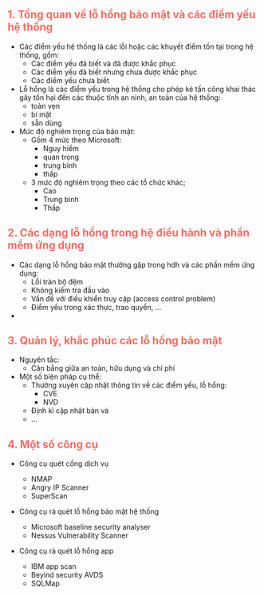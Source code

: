 ## <span style="color:rgb(255, 105, 97)">1. Tổng quan về lỗ hổng bảo mật và các điểm yếu hệ thống</span>

- Các điểm yếu hệ thống là các lỗi hoặc các khuyết điểm tồn tại trong hệ thống, gồm:
	- Các điểm yếu đã biết và đã được khắc phục
	- Các điểm yếu đã biết nhưng chưa được khắc phục
	- Các điểm yếu chưa biết
- Lỗ hổng là các điểm yếu trong hệ thống cho phép kẻ tấn công khai thác gây tổn hại đến các thuộc tính an ninh, an toàn của hệ thống:
	- toàn vẹn
	- bí mật
	- sẵn dùng
- Mức độ nghiêm trọng của bảo mật:
	- Gồm 4 mức theo Microsoft:
		- Nguy hiểm
		- quan trọng
		- trung bình
		- thấp
	- 3 mức độ nghiêm trọng theo các tổ chức khác;
		- Cao
		- Trung bình
		- Thấp


## <span style="color:rgb(255, 105, 97)">2. Các dạng lỗ hổng trong hệ điều hành và phần mềm ứng dụng</span> 

-  Các dạng lỗ hổng bảo mật thường gặp trong hdh và các phần mềm ứng dụng:
	- Lỗi tràn bộ đệm
	- Không kiểm tra đầu vào
	- Vấn đề với điều khiển truy cập (access control problem)
	- Điểm yếu trong xác thực, trao quyền, ...
- 

## <span style="color:rgb(255, 105, 97)">3. Quản lý, khắc phúc các lỗ hổng bảo mật</span> 
- Nguyên tắc:
	- Cân bằng giữa an toàn, hữu dụng và chi phí
- Một số biện pháp cụ thể:
	- Thường xuyên cập nhật thông tin về các điểm yếu, lỗ hổng:
		- CVE
		- NVD
	- Định kì cập nhật bản vá 
	- ...
## <span style="color:rgb(255, 105, 97)">4. Một số công cụ</span> 

- Công cụ quét cổng dịch vụ
	- NMAP
	- Angry IP Scanner
	- SuperScan

- Công cụ rà quét lỗ hổng bảo mật hệ thống
	- Microsoft baseline security analyser
	- Nessus Vulnerability Scanner

- Công cụ rà quét lỗ hổng app
	- IBM app scan
	- Beyind security AVDS
	- SQLMap